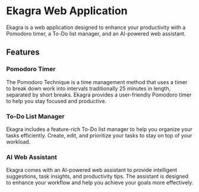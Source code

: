 # Ekagra Web Application

Ekagra is a web application designed to enhance your productivity with a Pomodoro timer, a To-Do list manager, and an AI-powered web assistant.

## Features

### Pomodoro Timer

The Pomodoro Technique is a time management method that uses a timer to break down work into intervals traditionally 25 minutes in length, separated by short breaks. Ekagra provides a user-friendly Pomodoro timer to help you stay focused and productive.

### To-Do List Manager

Ekagra includes a feature-rich To-Do list manager to help you organize your tasks efficiently. Create, edit, and prioritize your tasks to stay on top of your workload.

### AI Web Assistant

Ekagra comes with an AI-powered web assistant to provide intelligent suggestions, task insights, and productivity tips. The assistant is designed to enhance your workflow and help you achieve your goals more effectively.



